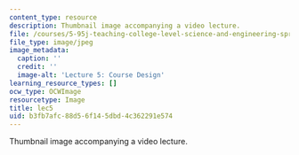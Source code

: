 ```yaml
---
content_type: resource
description: Thumbnail image accompanying a video lecture.
file: /courses/5-95j-teaching-college-level-science-and-engineering-spring-2009/b3fb7afc88d56f145dbd4c362291e574_lec5.jpg
file_type: image/jpeg
image_metadata:
  caption: ''
  credit: ''
  image-alt: 'Lecture 5: Course Design'
learning_resource_types: []
ocw_type: OCWImage
resourcetype: Image
title: lec5
uid: b3fb7afc-88d5-6f14-5dbd-4c362291e574
---
```

Thumbnail image accompanying a video lecture.